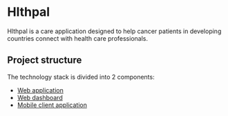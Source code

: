 # Hlthpal
Hlthpal is a care application designed to help cancer patients in developing countries connect with health care professionals.

## Project structure 
The technology stack is divided into 2 components:
* [Web application ](./web/README.md)
* [Web dashboard](./web/project/dashboard/README.md)
* [Mobile client application ](./mobile/README.md)





